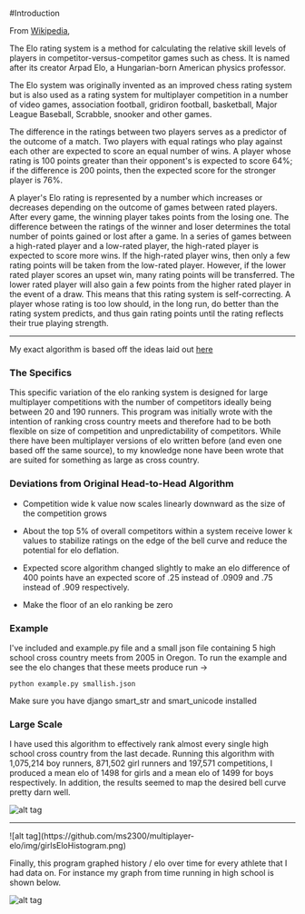 #Introduction

From [Wikipedia](https://en.wikipedia.org/wiki/Elo_rating_system),

The Elo rating system is a method for calculating the relative skill levels of players in competitor-versus-competitor games such as chess. It is named after its creator Arpad Elo, a Hungarian-born American physics professor.

The Elo system was originally invented as an improved chess rating system but is also used as a rating system for multiplayer competition in a number of video games, association football, gridiron football, basketball, Major League Baseball, Scrabble, snooker and other games.

The difference in the ratings between two players serves as a predictor of the outcome of a match. Two players with equal ratings who play against each other are expected to score an equal number of wins. A player whose rating is 100 points greater than their opponent's is expected to score 64%; if the difference is 200 points, then the expected score for the stronger player is 76%.

A player's Elo rating is represented by a number which increases or decreases depending on the outcome of games between rated players. After every game, the winning player takes points from the losing one. The difference between the ratings of the winner and loser determines the total number of points gained or lost after a game. In a series of games between a high-rated player and a low-rated player, the high-rated player is expected to score more wins. If the high-rated player wins, then only a few rating points will be taken from the low-rated player. However, if the lower rated player scores an upset win, many rating points will be transferred. The lower rated player will also gain a few points from the higher rated player in the event of a draw. This means that this rating system is self-correcting. A player whose rating is too low should, in the long run, do better than the rating system predicts, and thus gain rating points until the rating reflects their true playing strength.

<hr>

My exact algorithm is based off the ideas laid out [here](http://elo-norsak.rhcloud.com/index.php)


### The Specifics

This specific variation of the elo ranking system is designed for large multiplayer competitions with the number of competitors ideally being between 20 and 190 runners. This program was initially wrote with the intention of ranking cross country meets and therefore had to be both flexible on size of competition and unpredictability of competitors. While there have been multiplayer versions of elo written before (and even one based off the same source), to my knowledge none have been wrote that are suited for something as large as cross country.


### Deviations from Original Head-to-Head Algorithm

- Competition wide k value now scales linearly downward as the size of the competition grows

- About the top 5% of overall competitors within a system receive lower k values to stabilize ratings on the edge of the bell curve and reduce the potential for elo deflation.

- Expected score algorithm changed slightly to make an elo difference of 400 points have an expected score of .25 instead of .0909 and .75 instead of .909 respectively.

- Make the floor of an elo ranking be zero


### Example

I've included and example.py file and a small json file containing 5 high school cross country meets from 2005 in Oregon. To run the example and see the elo changes that these meets produce run ->
```
python example.py smallish.json
```
Make sure you have django smart_str and smart_unicode installed


### Large Scale

I have used this algorithm to effectively rank almost every single high school cross country from the last decade. Running this algorithm with 1,075,214 boy runners, 871,502 girl runners and 197,571 competitions, I produced a mean elo of 1498 for girls and a mean elo of 1499 for boys respectively. In addition, the results seemed to map the desired bell curve pretty darn well.

![alt tag](https://github.com/ms2300/multiplayer-elo/img/boysEloHistogram.png)
<hr>
![alt tag](https://github.com/ms2300/multiplayer-elo/img/girlsEloHistogram.png)


Finally, this program graphed history / elo over time for every athlete that I had data on. For instance my graph from time running in high school is shown below.

![alt tag](https://github.com/ms2300/multiplayer-elo/img/mSewallElo.png)
